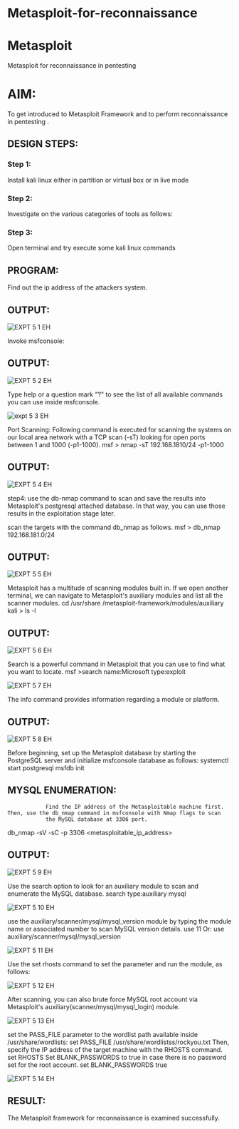 # Metasploit-for-reconnaissance

# Metasploit

Metasploit for reconnaissance in pentesting

# AIM:

To get introduced to Metasploit Framework and to  perform reconnaissance  in pentesting .

## DESIGN STEPS:

### Step 1:

Install kali linux either in partition or virtual box or in live mode

### Step 2:

Investigate on the various categories of tools as follows:

### Step 3:

Open terminal and try execute some kali linux commands

## PROGRAM:

Find out the ip address of the attackers system.

## OUTPUT:

![EXPT 5 1 EH](https://github.com/22008686/Metasploit-for-reconnaissance/assets/118916413/e40df7c1-bc88-44d6-bc17-ab4df831e450)

Invoke msfconsole:

## OUTPUT:

![EXPT 5 2 EH](https://github.com/22008686/Metasploit-for-reconnaissance/assets/118916413/d6c4219f-1abf-468e-94fd-33dba9e1a2b4)

Type help or a question mark "?" to see the list of all available commands you can use inside msfconsole.

![expt 5 3 EH](https://github.com/22008686/Metasploit-for-reconnaissance/assets/118916413/0930ab64-0b0b-4b46-89d9-74851fa25112)

Port Scanning: Following command is executed for scanning the systems on our local area network with a TCP scan (-sT) looking for open ports between 1 and 1000 (-p1-1000). msf > nmap -sT 192.168.1810/24 -p1-1000

## OUTPUT:

![EXPT 5 4 EH](https://github.com/22008686/Metasploit-for-reconnaissance/assets/118916413/50aa87b5-d5b7-4cec-bdd3-dd42e933929d)

step4: use the db-nmap command to scan and save the results into Metasploit's postgresql attached database. In that way, you can use those results in the exploitation stage later.

scan the targets with the command db_nmap as follows. msf > db_nmap 192.168.181.0/24

## OUTPUT:

![EXPT 5 5 EH](https://github.com/22008686/Metasploit-for-reconnaissance/assets/118916413/f42404df-bf5c-4bf7-bf84-201e3712afde)

Metasploit has a multitude of scanning modules built in. If we open another terminal, we can navigate to Metasploit's auxiliary modules and list all the scanner modules. cd /usr/share /metasploit-framework/modules/auxiliary kali > ls -l

## OUTPUT:

![EXPT 5 6 EH](https://github.com/22008686/Metasploit-for-reconnaissance/assets/118916413/bb4ab4d9-eaf8-4c46-929b-0a860e1feffc)

Search is a powerful command in Metasploit that you can use to find what you want to locate. msf >search name:Microsoft type:exploit

![EXPT 5 7 EH](https://github.com/22008686/Metasploit-for-reconnaissance/assets/118916413/1d1b1830-2ec9-4b37-a798-5c218c4450e9)

The info command provides information regarding a module or platform.

## OUTPUT:

![EXPT 5 8 EH](https://github.com/22008686/Metasploit-for-reconnaissance/assets/118916413/36ca4681-8947-45b6-bd29-cccbeb3f843b)

Before beginning, set up the Metasploit database by starting the PostgreSQL server and initialize msfconsole database as follows: systemctl start postgresql msfdb init

## MYSQL ENUMERATION:

                Find the IP address of the Metasploitable machine first. Then, use the db_nmap command in msfconsole with Nmap flags to scan 
                the MySQL database at 3306 port.

db_nmap -sV -sC -p 3306 <metasploitable_ip_address>

## OUTPUT:

![EXPT 5 9 EH](https://github.com/22008686/Metasploit-for-reconnaissance/assets/118916413/2e0d0b84-71f7-4905-a42d-d9281adfc3a2)

Use the search option to look for an auxiliary module to scan and enumerate the MySQL database. search type:auxiliary mysql

![EXPT 5 10 EH](https://github.com/22008686/Metasploit-for-reconnaissance/assets/118916413/35bce4cc-660e-473a-96c4-32b46703442d)

use the auxiliary/scanner/mysql/mysql_version module by typing the module name or associated number to scan MySQL version details. use 11 Or: use auxiliary/scanner/mysql/mysql_version

![EXPT 5 11 EH](https://github.com/22008686/Metasploit-for-reconnaissance/assets/118916413/5c15b119-a600-4cd1-ad98-81f6ffe5cf66)

Use the set rhosts command to set the parameter and run the module, as follows:

![EXPT 5 12 EH](https://github.com/22008686/Metasploit-for-reconnaissance/assets/118916413/caa4e2f0-21dc-4b0c-84d1-4d1b47a6dd26)

After scanning, you can also brute force MySQL root account via Metasploit's auxiliary(scanner/mysql/mysql_login) module.

![EXPT 5 13 EH](https://github.com/22008686/Metasploit-for-reconnaissance/assets/118916413/3dbe79aa-f888-4a73-97cb-ede8cb15c012)

set the PASS_FILE parameter to the wordlist path available inside /usr/share/wordlists: set PASS_FILE /usr/share/wordlistss/rockyou.txt Then, specify the IP address of the target machine with the RHOSTS command. set RHOSTS Set BLANK_PASSWORDS to true in case there is no password set for the root account. set BLANK_PASSWORDS true

![EXPT 5 14 EH](https://github.com/22008686/Metasploit-for-reconnaissance/assets/118916413/119bb7b5-a6f0-443a-aa4f-884fc5796560)

## RESULT:

The Metasploit framework for reconnaissance is examined successfully.







